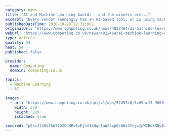 ```yaml
---
category: news
title: "AI and Machine Learning Awards - and the winners are..."
excerpt: "Every vendor seemingly has an AI-based tool, or is using machine learning to solve common problems. The challenge is how to sort fact from fiction - or, to put it more charitably, find the absolute best of the best. We launched the AI & Machine Learning ..."
publishedDateTime: 2020-10-29T12:31:00Z
originalUrl: "https://www.computing.co.uk/news/4022464/ai-machine-learning-awards-winners"
webUrl: "https://www.computing.co.uk/news/4022464/ai-machine-learning-awards-winners"
type: article
quality: 54
heat: 54
published: false

provider:
  name: Computing
  domain: computing.co.uk

topics:
  - Machine Learning
  - AI

images:
  - url: "https://www.computing.co.uk/api/v1/wps/57d95c6/1c65ac15-9090-4335-8498-21ccf8ae6044/4/AI-Machine-Learning-Awards-trophies-2-370x229.jpg"
    width: 370
    height: 229
    isCached: true

secured: "p2scJt3HkfkhTlDZQUHEvfzEjsVIiNqcIuWF4xpEsW0s3YnjcIpWIRdXXNvB3eGRZi51zJTrVwVtIPhQc2nW03zsaC8Ivzl3BRqSse23beH1E6RL1UzFpAwZu5ALmcTocuoQQBN4RiUcSyfPC2WvORlxRomCqklivwMVgLbD3tPVCEuw3xrdXMSqpaqGebXs1wNRe/SdCWldgm3p2tgHroLaCfNPW+v838iPITa5ez+9tGZQKzAsYVemyukUiJwW+EIsl1Zex6V8hkw26IHl0H7OhpnlYAFYIiaxZo1th//Js6xHYV3IpA5cHz1PDYj4hSVLJbqptN5VaR5EcHgpCgXM/2z/UOTWVpNwaAMrtBk=;nZUgnPJzDQspuUvGYhbdEA=="
---
```


